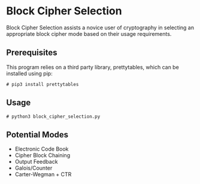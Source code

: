 # Block Cipher Selection
 
  Block Cipher Selection assists a novice user of cryptography in selecting an appropriate block cipher mode based on their usage requirements.

## Prerequisites
  This program relies on a third party library, prettytables, which can be installed using pip:
  
``` # pip3 install prettytables ```

## Usage

``` # python3 block_cipher_selection.py ```

## Potential Modes
 - Electronic Code Book
 - Cipher Block Chaining
 - Output Feedback
 - Galois/Counter
 - Carter-Wegman + CTR
